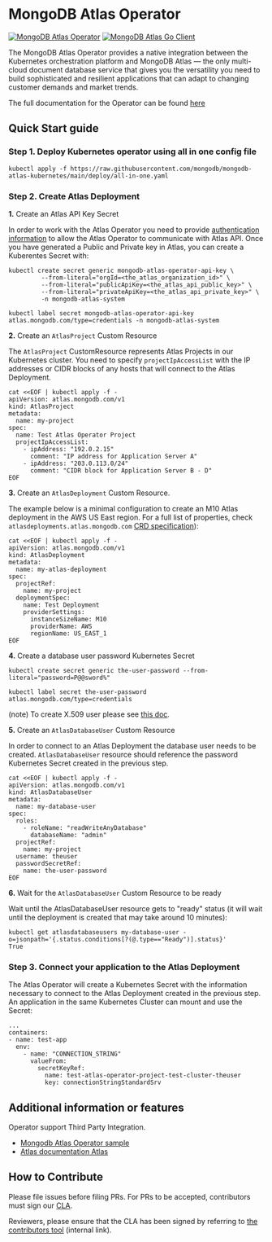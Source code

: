 # MongoDB Atlas Operator

[![MongoDB Atlas Operator](https://github.com/mongodb/mongodb-atlas-kubernetes/workflows/Test/badge.svg)](https://github.com/mongodb/mongodb-atlas-kubernetes/actions/workflows/test.yml?query=branch%3Amain)
[![MongoDB Atlas Go Client](https://img.shields.io/badge/Powered%20by%20-go--client--mongodb--atlas-%2313AA52)](https://github.com/mongodb/go-client-mongodb-atlas)

The MongoDB Atlas Operator provides a native integration between the Kubernetes orchestration platform and MongoDB Atlas
— the only multi-cloud document database service that gives you the versatility you need to build sophisticated and
resilient applications that can adapt to changing customer demands and market trends.

The full documentation for the Operator can be found [here](https://docs.atlas.mongodb.com/atlas-operator/)

## Quick Start guide

### Step 1. Deploy Kubernetes operator using all in one config file

```
kubectl apply -f https://raw.githubusercontent.com/mongodb/mongodb-atlas-kubernetes/main/deploy/all-in-one.yaml
```

### Step 2. Create Atlas Deployment

**1.** Create an Atlas API Key Secret

In order to work with the Atlas Operator you need to
provide [authentication information](https://docs.atlas.mongodb.com/configure-api-access)
to allow the Atlas Operator to communicate with Atlas API. Once you have generated a Public and Private key in Atlas,
you can create a Kuberentes Secret with:

```
kubectl create secret generic mongodb-atlas-operator-api-key \
         --from-literal="orgId=<the_atlas_organization_id>" \
         --from-literal="publicApiKey=<the_atlas_api_public_key>" \
         --from-literal="privateApiKey=<the_atlas_api_private_key>" \
         -n mongodb-atlas-system

kubectl label secret mongodb-atlas-operator-api-key atlas.mongodb.com/type=credentials -n mongodb-atlas-system
```

**2.** Create an `AtlasProject` Custom Resource

The `AtlasProject` CustomResource represents Atlas Projects in our Kubernetes cluster. You need to specify
`projectIpAccessList` with the IP addresses or CIDR blocks of any hosts that will connect to the Atlas Deployment.

```
cat <<EOF | kubectl apply -f -
apiVersion: atlas.mongodb.com/v1
kind: AtlasProject
metadata:
  name: my-project
spec:
  name: Test Atlas Operator Project
  projectIpAccessList:
    - ipAddress: "192.0.2.15"
      comment: "IP address for Application Server A"
    - ipAddress: "203.0.113.0/24"
      comment: "CIDR block for Application Server B - D"
EOF
```

**3.** Create an `AtlasDeployment` Custom Resource.

The example below is a minimal configuration to create an M10 Atlas deployment in the AWS US East region. For a full list
of properties, check
`atlasdeployments.atlas.mongodb.com` [CRD specification](config/crd/bases/atlas.mongodb.com_atlasdeployments.yaml)):

```
cat <<EOF | kubectl apply -f -
apiVersion: atlas.mongodb.com/v1
kind: AtlasDeployment
metadata:
  name: my-atlas-deployment
spec:
  projectRef:
    name: my-project
  deploymentSpec:
    name: Test Deployment
    providerSettings:
      instanceSizeName: M10
      providerName: AWS
      regionName: US_EAST_1
EOF
```

**4.** Create a database user password Kubernetes Secret

```
kubectl create secret generic the-user-password --from-literal="password=P@@sword%"

kubectl label secret the-user-password atlas.mongodb.com/type=credentials
```

(note) To create X.509 user please see [this doc](docs/x509-user.md).

**5.** Create an `AtlasDatabaseUser` Custom Resource

In order to connect to an Atlas Deployment the database user needs to be created. `AtlasDatabaseUser` resource should
reference the password Kubernetes Secret created in the previous step.

```
cat <<EOF | kubectl apply -f -
apiVersion: atlas.mongodb.com/v1
kind: AtlasDatabaseUser
metadata:
  name: my-database-user
spec:
  roles:
    - roleName: "readWriteAnyDatabase"
      databaseName: "admin"
  projectRef:
    name: my-project
  username: theuser
  passwordSecretRef:
    name: the-user-password
EOF
```

**6.** Wait for the `AtlasDatabaseUser` Custom Resource to be ready

Wait until the AtlasDatabaseUser resource gets to "ready" status (it will wait until the deployment is created that may
take around 10 minutes):

```
kubectl get atlasdatabaseusers my-database-user -o=jsonpath='{.status.conditions[?(@.type=="Ready")].status}'
True
```

### Step 3. Connect your application to the Atlas Deployment

The Atlas Operator will create a Kubernetes Secret with the information necessary to connect to the Atlas Deployment
created in the previous step. An application in the same Kubernetes Cluster can mount and use the Secret:

```
...
containers:
- name: test-app
  env:
    - name: "CONNECTION_STRING"
      valueFrom:
        secretKeyRef:
          name: test-atlas-operator-project-test-cluster-theuser
          key: connectionStringStandardSrv

```

## Additional information or features

Operator support Third Party Integration.

- [Mongodb Atlas Operator sample](docs/project-integration.md)
- [Atlas documentation Atlas](https://docs.atlas.mongodb.com/reference/api/third-party-integration-settings/)

## How to Contribute

Please file issues before filing PRs. For PRs to be accepted, contributors must sign
our [CLA](https://www.mongodb.com/legal/contributor-agreement).

Reviewers, please ensure that the CLA has been signed by referring
to [the contributors tool](https://contributors.corp.mongodb.com/) (internal link).
